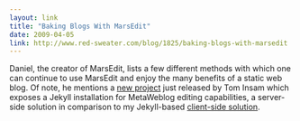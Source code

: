 ```yaml
---
layout: link
title: "Baking Blogs With MarsEdit"
date: 2009-04-05
link: http://www.red-sweater.com/blog/1825/baking-blogs-with-marsedit
---
```


Daniel, the creator of MarsEdit, lists a few different methods with which one can continue to use MarsEdit and enjoy the many benefits of a static web blog. Of note, he mentions a [new project](https://github.com/tominsam/jekyll-metaweblog) just released by Tom Insam which exposes a Jekyll installation for MetaWeblog editing capabilities, a server-side solution in comparison to my Jekyll-based [client-side solution](/2011/03/23/is_this_thing_on.html).